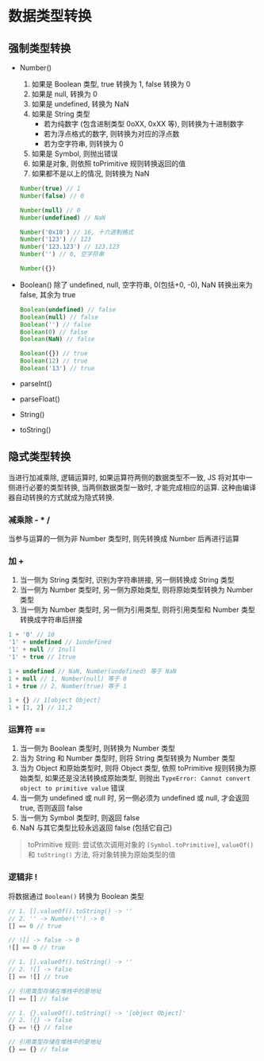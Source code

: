 # 数据类型转换

## 强制类型转换

- Number()

  1. 如果是 Boolean 类型, true 转换为 1, false 转换为 0
  2. 如果是 null, 转换为 0
  3. 如果是 undefined, 转换为 NaN
  4. 如果是 String 类型
     - 若为纯数字 (包含进制类型 0oXX, 0xXX 等), 则转换为十进制数字
     - 若为浮点格式的数字, 则转换为对应的浮点数
     - 若为空字符串, 则转换为 0
  5. 如果是 Symbol, 则抛出错误
  6. 如果是对象, 则依照 toPrimitive 规则转换返回的值
  7. 如果都不是以上的情况, 则转换为 NaN

  ```JavaScript
  Number(true) // 1
  Number(false) // 0

  Number(null) // 0
  Number(undefined) // NaN

  Number('0x10') // 16, 十六进制格式
  Number('123') // 123
  Number('123.123') // 123.123
  Number('') // 0, 空字符串

  Number({})
  ```

- Boolean()
  除了 undefined, null, 空字符串, 0(包括+0, -0), NaN 转换出来为 false, 其余为 true

  ```JavaScript
  Boolean(undefined) // false
  Boolean(null) // false
  Boolean('') // false
  Boolean(0) // false
  Boolean(NaN) // false

  Boolean({}) // true
  Boolean(12) // true
  Boolean('13') // true
  ```

- parseInt()
- parseFloat()
- String()
- toString()

## 隐式类型转换

当进行加减乘除, 逻辑运算时, 如果运算符两侧的数据类型不一致, JS 将对其中一侧进行必要的类型转换, 当两侧数据类型一致时, 才能完成相应的运算. 这种由编译器自动转换的方式就成为隐式转换.

### 减乘除 - \* /

当参与运算的一侧为非 Number 类型时, 则先转换成 Number 后再进行运算

### 加 +

1. 当一侧为 String 类型时, 识别为字符串拼接, 另一侧转换成 String 类型
2. 当一侧为 Number 类型时, 另一侧为原始类型, 则将原始类型转换为 Number 类型
3. 当一侧为 Number 类型时, 另一侧为引用类型, 则将引用类型和 Number 类型转换成字符串后拼接

```JavaScript
1 + '0' // 10
'1' + undefined // 1undefined
'1' + null // 1null
'1' + true // 1true

1 + undefined // NaN, Number(undefined) 等于 NaN
1 + null // 1, Number(null) 等于 0
1 + true // 2, Number(true) 等于 1

1 + {} // 1[object Object]
1 + [1, 2] // 11,2
```

### 运算符 ==

1. 当一侧为 Boolean 类型时, 则转换为 Number 类型
2. 当为 String 和 Number 类型时, 则将 String 类型转换为 Number 类型
3. 当为 Object 和原始类型时, 则将 Object 类型, 依照 toPrimitive 规则转换为原始类型, 如果还是没法转换成原始类型, 则抛出 `TypeError: Cannot convert object to primitive value` 错误
4. 当一侧为 undefined 或 null 时, 另一侧必须为 undefined 或 null, 才会返回 true, 否则返回 false
5. 当一侧为 Symbol 类型时, 则返回 false
6. NaN 与其它类型比较永远返回 false (包括它自己)

> toPrimitive 规则: 尝试依次调用对象的 `[Symbol.toPrimitive]`, `valueOf()` 和 `toString()` 方法, 将对象转换为原始类型的值

### 逻辑非 !

将数据通过 `Boolean()` 转换为 Boolean 类型

```JavaScript
// 1. [].valueOf().toString() -> ''
// 2. '' -> Number('') -> 0
[] == 0 // true

// ![] -> false -> 0
![] == 0 // true

// 1. [].valueOf().toString() -> ''
// 2. ![] -> false
[] == ![] // true

// 引用类型存储在堆栈中的是地址
[] == [] // false

// 1. {}.valueOf().toString() -> '[object Object]'
// 2. !{} -> false
{} == !{} // false

// 引用类型存储在堆栈中的是地址
{} == {} // false
```

